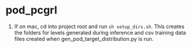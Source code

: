 # pod_pcgrl

1. If on mac, cd into project root and run `sh setup_dirs.sh`. This creates the folders for levels generated during inference and csv training data files created when gen_pod_target_distribution.py is run.
